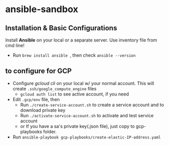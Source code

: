 # ansible-sandbox




## Installation & Basic Configurations

Install **Ansible** on your local or a separate server. Use inventory file from cmd line! 


- Run `brew install ansible `, then check `ansible --version`


## to configure for GCP

- Configure _gcloud cli_ on your local w/ your normal account. This will create `.ssh/google_compute_engine` files
    - `gcloud auth list` to see active account, if you need
- Edit `.gcp/env` file, then 
    - Run `./create-service-account.sh` to create a service account and to download private key
    - Run `./activate-service-account.sh` to activate and test service account
    - or If you have a sa's private key(.json file), just copy to gcp-playbooks folder.
- Run `ansible-playbook gcp-playbooks/create-elastic-IP-address.yaml`
